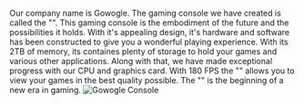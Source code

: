 Our company name is Gowogle. The gaming console we have created is called the "". This gaming console is the embodiment of the future and the possibilities it holds. With it's appealing design, it's hardware and software has been constructed to give you a wonderful playing experience. With its 2TB of memory, its containes plenty of storage to hold your games and various other applications. Along with that, we have made exceptional progress with our CPU and graphics card. With 180 FPS the "" allows you to view your games in the best quality possible. The "" is the beginning of a new era in gaming.
![Gowogle Console](https://www.thesun.co.uk/wp-content/uploads/2019/08/ps5_side.jpg)

